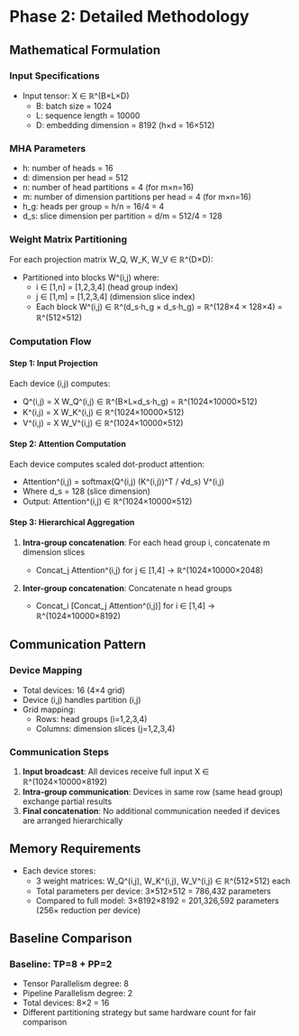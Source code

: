 # Phase 2: Detailed Methodology

## Mathematical Formulation

### Input Specifications
- Input tensor: X ∈ ℝ^(B×L×D)
  - B: batch size = 1024
  - L: sequence length = 10000
  - D: embedding dimension = 8192 (h×d = 16×512)

### MHA Parameters
- h: number of heads = 16
- d: dimension per head = 512
- n: number of head partitions = 4 (for m×n=16)
- m: number of dimension partitions per head = 4 (for m×n=16)
- h_g: heads per group = h/n = 16/4 = 4
- d_s: slice dimension per partition = d/m = 512/4 = 128

### Weight Matrix Partitioning
For each projection matrix W_Q, W_K, W_V ∈ ℝ^(D×D):
- Partitioned into blocks W^(i,j) where:
  - i ∈ [1,n] = [1,2,3,4] (head group index)
  - j ∈ [1,m] = [1,2,3,4] (dimension slice index)
  - Each block W^(i,j) ∈ ℝ^(d_s·h_g × d_s·h_g) = ℝ^(128×4 × 128×4) = ℝ^(512×512)

### Computation Flow

#### Step 1: Input Projection
Each device (i,j) computes:
- Q^(i,j) = X W_Q^(i,j) ∈ ℝ^(B×L×d_s·h_g) = ℝ^(1024×10000×512)
- K^(i,j) = X W_K^(i,j) ∈ ℝ^(1024×10000×512)
- V^(i,j) = X W_V^(i,j) ∈ ℝ^(1024×10000×512)

#### Step 2: Attention Computation
Each device computes scaled dot-product attention:
- Attention^(i,j) = softmax(Q^(i,j) (K^(i,j))^T / √d_s) V^(i,j)
- Where d_s = 128 (slice dimension)
- Output: Attention^(i,j) ∈ ℝ^(1024×10000×512)

#### Step 3: Hierarchical Aggregation
1. **Intra-group concatenation**: For each head group i, concatenate m dimension slices
   - Concat_j Attention^(i,j) for j ∈ [1,4] → ℝ^(1024×10000×2048)
   
2. **Inter-group concatenation**: Concatenate n head groups
   - Concat_i [Concat_j Attention^(i,j)] for i ∈ [1,4] → ℝ^(1024×10000×8192)

## Communication Pattern

### Device Mapping
- Total devices: 16 (4×4 grid)
- Device (i,j) handles partition (i,j)
- Grid mapping:
  - Rows: head groups (i=1,2,3,4)
  - Columns: dimension slices (j=1,2,3,4)

### Communication Steps
1. **Input broadcast**: All devices receive full input X ∈ ℝ^(1024×10000×8192)
2. **Intra-group communication**: Devices in same row (same head group) exchange partial results
3. **Final concatenation**: No additional communication needed if devices are arranged hierarchically

## Memory Requirements
- Each device stores:
  - 3 weight matrices: W_Q^(i,j), W_K^(i,j), W_V^(i,j) ∈ ℝ^(512×512) each
  - Total parameters per device: 3×512×512 = 786,432 parameters
  - Compared to full model: 3×8192×8192 = 201,326,592 parameters (256× reduction per device)

## Baseline Comparison
### Baseline: TP=8 + PP=2
- Tensor Parallelism degree: 8
- Pipeline Parallelism degree: 2
- Total devices: 8×2 = 16
- Different partitioning strategy but same hardware count for fair comparison